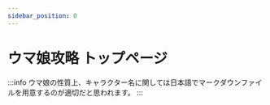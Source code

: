 ```yaml
---
sidebar_position: 0
---
```


# ウマ娘攻略 トップページ

:::info
ウマ娘の性質上、キャラクター名に関しては日本語でマークダウンファイルを用意するのが適切だと思われます。
:::
